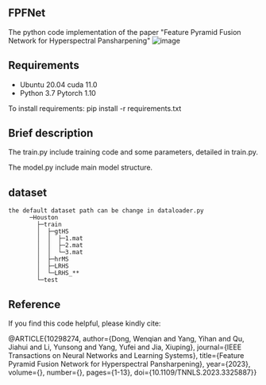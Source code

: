 ## FPFNet
The python code implementation of the paper "Feature Pyramid Fusion Network for Hyperspectral Pansharpening"
![image](https://github.com/Jiahuiqu/FPFNet/assets/78287811/f8a138d1-53b4-4ffc-895f-b189b620c5dc)


## Requirements
  * Ubuntu 20.04 cuda 11.0
  * Python 3.7 Pytorch 1.10

To install requirements: pip install -r requirements.txt

## Brief description
The train.py include training code and some parameters, detailed in train.py.

The model.py include main model structure.

## dataset
    the default dataset path can be change in dataloader.py
          ─Houston
            ├─train
            │  ├─gtHS
            │  │  ├─1.mat
            │  │  ├─2.mat
            │  │  └─3.mat
            │  ├─hrMS
            │  ├─LRHS
            │  └─LRHS_**
            └─test


## Reference
If you find this code helpful, please kindly cite:

@ARTICLE{10298274,
  author={Dong, Wenqian and Yang, Yihan and Qu, Jiahui and Li, Yunsong and Yang, Yufei and Jia, Xiuping},
  journal={IEEE Transactions on Neural Networks and Learning Systems}, 
  title={Feature Pyramid Fusion Network for Hyperspectral Pansharpening}, 
  year={2023},
  volume={},
  number={},
  pages={1-13},
  doi={10.1109/TNNLS.2023.3325887}}
